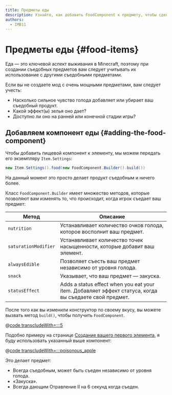 ```yaml
---
title: Предметы еды
description: Узнайте, как добавить FoodComponent к предмету, чтобы сделать его съедобным, и как его настроить.
authors:
  - IMB11
---
```


# Предметы еды {#food-items}

Еда — это ключевой аспект выживания в Minecraft, поэтому при создании съедобных предметов вам следует учитывать их использование с другими съедобными предметами.

Если вы не создаете мод с очень мощными предметами, вам следует учесть:

- Насколько сильное чувство голода добавляет или убирает ваш съедобный продукт.
- Какой эффект(ы) зелья оно дает?
- Доступно ли оно на ранней или конечной стадии игры?

## Добавляем компонент еды {#adding-the-food-component}

Чтобы добавить пищевой компонент к элементу, мы можем передать его экземпляру `Item.Settings`:

```java
new Item.Settings().food(new FoodComponent.Builder().build())
```

На данный момент это просто делает продукт съедобным и ничего более.

Класс `FoodComponent.Builder` имеет множество методов, которые позволяют вам изменять то, что происходит, когда игрок съедает ваш предмет:

| Метод                | Описание                                                                                                                               |
| -------------------- | -------------------------------------------------------------------------------------------------------------------------------------- |
| `nutrition`          | Устанавливает количество очков голода, которое восполнит ваш предмет.                                                  |
| `saturationModifier` | Устанавливает количество точек насыщенности, которые добавит ваш элемент.                                              |
| `alwaysEdible`       | Позволяет съесть ваш предмет независимо от уровня голода.                                                              |
| `snack`              | Указывает, что ваш предмет — закуска.                                                                                  |
| `statusEffect`       | Adds a status effect when you eat your item. Добавляет эффект статуса, когда вы съедаете свой предмет. |

После того как вы изменили конструктор по своему вкусу, вы можете вызвать метод `build()`, чтобы получить `FoodComponent`.

@[code transcludeWith=:::5](@/reference/1.21/src/main/java/com/example/docs/item/ModItems.java)

Подобно примеру на странице [Создание вашего первого элемента](./first-item), я буду использовать указанный выше компонент:

@[code transcludeWith=:::poisonous_apple](@/reference/1.21/src/main/java/com/example/docs/item/ModItems.java)

Это делает предмет:

- Всегда съедобным, может быть съеден независимо от уровня голода.
- «Закуска».
- Всегда дающим Отравление II на 6 секунд когда съеден.

<VideoPlayer src="/assets/develop/items/food_0.webm" title="Eating the Suspicious Substance" />
